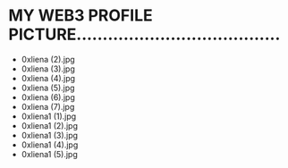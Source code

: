 # MY WEB3 PROFILE PICTURE.......................................
- 0xliena (2).jpg
- 0xliena (3).jpg
- 0xliena (4).jpg
- 0xliena (5).jpg
- 0xliena (6).jpg
- 0xliena (7).jpg
- 0xliena1 (1).jpg
- 0xliena1 (2).jpg
- 0xliena1 (3).jpg
- 0xliena1 (4).jpg
- 0xliena1 (5).jpg

